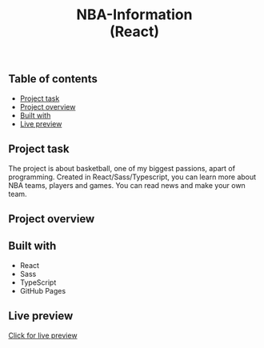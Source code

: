 <h1 align="center">
  NBA-Information <br/> 
  (React)
</h1>
<br>

## Table of contents

- [Project task](#project-task)
- [Project overview](#project-overview)
- [Built with](#built-with)
- [Live preview](#live-preview)

## Project task

The project is about basketball, one of my biggest passions, apart of programming. Created in React/Sass/Typescript, you can learn more about NBA teams, players and games. You can read news and make your own team.

## Project overview

## Built with

- React
- Sass
- TypeScript
- GitHub Pages

## Live preview

[Click for live preview](https://jeko10.github.io/NBA-Information/)
